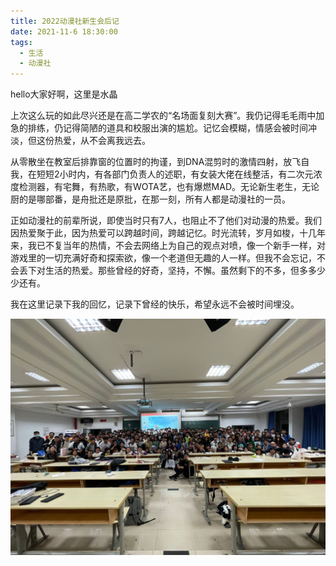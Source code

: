 ```yaml
---
title: 2022动漫社新生会后记
date: 2021-11-6 18:30:00
tags: 
  - 生活
  - 动漫社
---
```

hello大家好啊，这里是水晶

上次这么玩的如此尽兴还是在高二学农的“名场面复刻大赛”。我仍记得毛毛雨中加急的排练，仍记得简陋的道具和校服出演的尴尬。记忆会模糊，情感会被时间冲淡，但这份热爱，从不会离我远去。

从零散坐在教室后排靠窗的位置时的拘谨，到DNA混剪时的激情四射，放飞自我，在短短2小时内，有各部门负责人的述职，有女装大佬在线整活，有二次元浓度检测器，有宅舞，有热歌，有WOTA艺，也有爆燃MAD。无论新生老生，无论厨的是哪部番，是舟批还是原批，在那一刻，所有人都是动漫社的一员。

正如动漫社的前辈所说，即使当时只有7人，也阻止不了他们对动漫的热爱。我们因热爱聚于此，因为热爱可以跨越时间，跨越记忆。时光流转，岁月如梭，十几年来，我已不复当年的热情，不会去网络上为自己的观点对喷，像一个新手一样，对游戏里的一切充满好奇和探索欲，像一个老道但无趣的人一样。但我不会忘记，不会丢下对生活的热爱。那些曾经的好奇，坚持，不懈。虽然剩下的不多，但多多少少还有。

我在这里记录下我的回忆，记录下曾经的快乐，希望永远不会被时间埋没。

![](image/Seventh_Century.png)